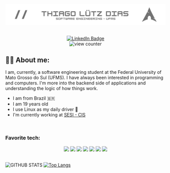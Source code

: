 <!--- Main banner --->
<img src="https://github.com/lutzzdias/lutzzdias/blob/main/banner.png?raw=true"/>

<br>
<br>

<!--- Linkedin and Profile views --->
<p align="center">
    <a href="https://www.linkedin.com/in/lutzzdias/" target="_blank" rel="noopener noreferrer">
        <img src="https://img.shields.io/badge/LinkedIn-grey?style=for-the-badge&logo=linkedin&logoColor=white" alt="LinkedIn Badge"/>
    </a>
    <br>
    <img src="https://komarev.com/ghpvc/?username=lutzzdias&style=for-the-badge&color=2b9348" alt="view counter">
</p>


<!--- About me section --->
## :man_technologist:  About me:

I am, currently, a software engineering student at the
Federal University of Mato Grosso do Sul (UFMS).
I have always been interested in programming and 
computers. I'm more into the backend side of 
applications and understanding the logic of how things work.

- I am from Brazil :brazil:
- I am 19 years old
- I use Linux as my daily driver 
- I'm currently working at [SESI - CIS](http://www.cis.sesims.com.br/en/)

<br>

<!-- Favorite languages --->
### Favorite tech:
<div class="fav-tech" align="center">
    <a href="https://www.cplusplus.com/" target="_blank" rel="noopener noreferrer"><img src="https://skillicons.dev/icons?i=cpp"></a> <a href="https://docs.microsoft.com/en-us/dotnet/csharp/" target="_blank" rel="noopener noreferrer"><img src="https://skillicons.dev/icons?i=cs"></a> <a href="https://flutter.dev/" target="_blan rel="noopener noreferrer"k"><img src="https://skillicons.dev/icons?i=flutter"></a> <a href="https://git-scm.com/" target="_blank" rel="noopener noreferrer"><img src="https://skillicons.dev/icons?i=git"></a> <a href="https://github.com/lutzzdias" target="_blank" rel="noopener noreferrer"><img src="https://skillicons.dev/icons?i=github"></a> <a href="https://neovim.io/" target="_blank" rel="noopener noreferrer"><img src="https://skillicons.dev/icons?i=vim"></a> <a href="https://archlinux.org/" target="_blank" rel="noopener noreferrer"><img src="https://skillicons.dev/icons?i=linux"></a> 
</div>
<br>
    
<!--- Stats section --->
![GITHUB STATS](https://github-readme-stats.vercel.app/api?username=lutzzdias&show_icons=true&theme=dark&bg_color=0d1117&icon_color=ffffff&hide_border=true&hide=issues&hide_rank=true) [![Top Langs](https://github-readme-stats.vercel.app/api/top-langs/?username=lutzzdias&layout=compact&theme=dark&bg_color=0d1117&hide_border=true)](https://github.com/anuraghazra/github-readme-stats)


